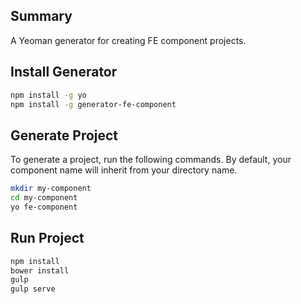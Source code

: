 ## Summary

A Yeoman generator for creating FE component projects.

## Install Generator

```bash
npm install -g yo
npm install -g generator-fe-component
```

## Generate Project

To generate a project, run the following commands. By default, your component name will inherit from your directory name.

```bash
mkdir my-component
cd my-component
yo fe-component
```

## Run Project

```bash
npm install
bower install
gulp
gulp serve
```
